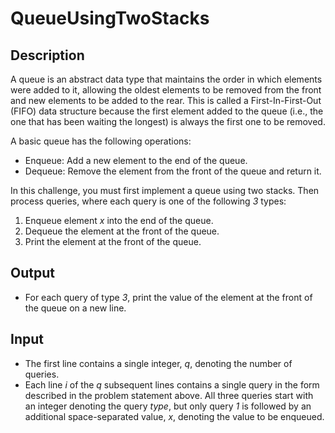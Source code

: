 # QueueUsingTwoStacks

## Description

A queue is an abstract data type that maintains the order in which elements were added to it, allowing the oldest elements to be removed from the front and new elements to be added to the rear. This is called a First-In-First-Out (FIFO) data structure because the first element added to the queue (i.e., the one that has been waiting the longest) is always the first one to be removed.

A basic queue has the following operations:

- Enqueue: Add a new element to the end of the queue.
- Dequeue: Remove the element from the front of the queue and return it.

In this challenge, you must first implement a queue using two stacks. Then process queries, where each query is one of the following _3_ 
types:

1. Enqueue element _x_ into the end of the queue.
2. Dequeue the element at the front of the queue.
3. Print the element at the front of the queue.

## Output

- For each query of type _3_, print the value of the element at the front of the queue on a new line. 

## Input

- The first line contains a single integer, _q_, denoting the number of queries.
- Each line _i_ of the _q_ subsequent lines contains a single query in the form described in the problem statement above. All three queries start with an integer denoting the query _type_, but only query _1_ is followed by an additional space-separated value, _x_, denoting the value to be enqueued.
